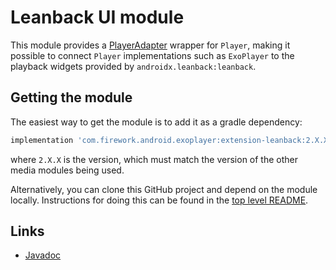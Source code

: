 # Leanback UI module

This module provides a [PlayerAdapter][] wrapper for `Player`, making it
possible to connect `Player` implementations such as `ExoPlayer` to the playback
widgets provided by `androidx.leanback:leanback`.

[PlayerAdapter]: https://developer.android.com/reference/android/support/v17/leanback/media/PlayerAdapter.html
[Leanback]: https://developer.android.com/reference/android/support/v17/leanback/package-summary.html

## Getting the module

The easiest way to get the module is to add it as a gradle dependency:

```gradle
implementation 'com.firework.android.exoplayer:extension-leanback:2.X.X'
```

where `2.X.X` is the version, which must match the version of the other media
modules being used.

Alternatively, you can clone this GitHub project and depend on the module
locally. Instructions for doing this can be found in the [top level README][].

[top level README]: https://github.com/google/ExoPlayer/blob/release-v2/README.md

## Links

* [Javadoc][]

[Javadoc]: https://exoplayer.dev/doc/reference/index.html
